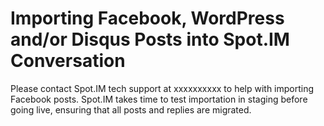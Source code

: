 # Importing Facebook, WordPress and/or Disqus Posts into Spot.IM Conversation
Please contact Spot.IM tech support at xxxxxxxxxx to help with importing Facebook posts. 
Spot.IM takes time to test importation in staging before going live, ensuring that all posts and replies are migrated.
